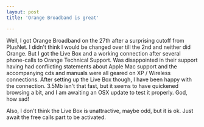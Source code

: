 ```yaml
---
layout: post
title: 'Orange Broadband is great'

---
```


Well, I got Orange Broadband on the 27th after a surprising cutoff from PlusNet. I didn't think I would be changed over till the 2nd and neither did Orange. But I got the Live Box and a working connection after several phone-calls to Orange Technical Support. Was disappointed in their support having had conflicting statements about Apple Mac support and the accompanying cds and manuals were all geared on XP / Wireless connections. After setting up the Live Box though, I have been happy with the connection. 3.5Mb isn't that fast, but it seems to have quickened browsing a bit, and I am awaiting an OSX update to test it properly. God, how sad!

Also, I don't think the Live Box is unattractive, maybe odd, but it is ok. Just await the free calls part to be activated.
